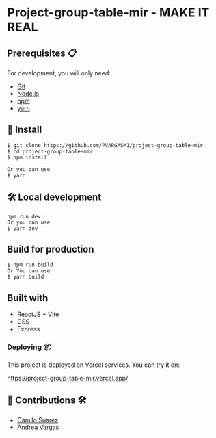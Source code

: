 # Project-group-table-mir - MAKE IT REAL

## Prerequisites 📋

For development, you will only need:

- [Git](https://git-scm.com/downloads)
- [Node.js](https://nodejs.org)
- [npm](https://www.npmjs.com/)
- [yarn](https://classic.yarnpkg.com/lang/en/docs/install/#mac-stable)

## 🔧 Install 

    $ git clone https://github.com/PVARGASM1/project-group-table-mir
    $ cd project-group-table-mir
    $ npm install
    
    Or you can use
    $ yarn

## 🛠️ Local development

    npm run dev
    Or you can use
    $ yarn dev

## Build for production

    $ npm run build
    Or You can use
    $ yarn build

## Built with

- ReactJS + Vite
- CSS
- Express


### Deploying 📦

This project is deployed on Vercel services. You can try it on: 

https://project-group-table-mir.vercel.app/

## 👥 Contributions 🛠️

- [Camilo Suarez](https://github.com/Camilo-Suarez98)
- [Andrea Vargas](https://github.com/PVARGASM1)
